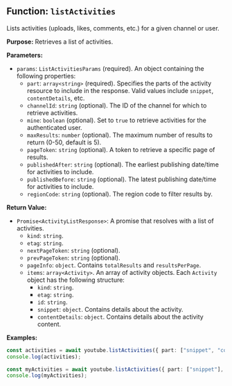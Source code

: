 ## Function: `listActivities`

Lists activities (uploads, likes, comments, etc.) for a given channel or user.

**Purpose:**
Retrieves a list of activities.

**Parameters:**

* `params`: `ListActivitiesParams` (required). An object containing the following properties:
    * `part`: `array<string>` (required). Specifies the parts of the activity resource to include in the response. Valid values include `snippet`, `contentDetails`, etc.
    * `channelId`: `string` (optional). The ID of the channel for which to retrieve activities.
    * `mine`: `boolean` (optional). Set to `true` to retrieve activities for the authenticated user.
    * `maxResults`: `number` (optional). The maximum number of results to return (0-50, default is 5).
    * `pageToken`: `string` (optional). A token to retrieve a specific page of results.
    * `publishedAfter`: `string` (optional). The earliest publishing date/time for activities to include.
    * `publishedBefore`: `string` (optional). The latest publishing date/time for activities to include.
    * `regionCode`: `string` (optional). The region code to filter results by.

**Return Value:**

* `Promise<ActivityListResponse>`: A promise that resolves with a list of activities.
    * `kind`: `string`.
    * `etag`: `string`.
    * `nextPageToken`: `string` (optional).
    * `prevPageToken`: `string` (optional).
    * `pageInfo`: `object`. Contains `totalResults` and `resultsPerPage`.
    * `items`: `array<Activity>`. An array of activity objects. Each `Activity` object has the following structure:
        * `kind`: `string`.
        * `etag`: `string`.
        * `id`: `string`.
        * `snippet`: `object`. Contains details about the activity.
        * `contentDetails`: `object`. Contains details about the activity content.

**Examples:**

```typescript
const activities = await youtube.listActivities({ part: ["snippet", "contentDetails"], channelId: "UC_x5XG1OV2P6uZZ5FSM9Ttw" });
console.log(activities);

const myActivities = await youtube.listActivities({ part: ["snippet"], mine: true });
console.log(myActivities);
```